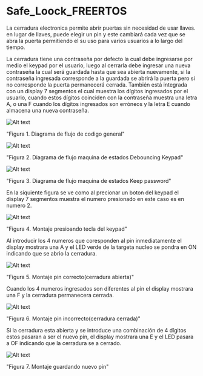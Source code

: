 # Safe_Loock_FREERTOS

La cerradura electronica permite abrir puertas sin necesidad de usar llaves. en lugar de llaves, puede elegir un pin y este cambiará cada vez que se abra la puerta permitiendo el su uso para varios usuarios a lo largo del tiempo.

La cerradura tiene una contraseña por defecto la cual debe ingresarse por medio el keypad por el usuario, luego al cerrarla debe ingresar una nueva contraseña la cual será guardada hasta que sea abierta nuevamente, si la contraseña ingresada corresponde a la guardada se abrirá la puerta pero si no corresponde la puerta permanecerá cerrada. También está integrada con un display 7 segmentos el cual muestra los dígitos ingresados por el usuario,  cuando estos dígitos coinciden con la contraseña muestra una letra A, o una F cuando los dígitos ingresados son erróneos y la letra E cuando almacena una nueva contraseña.

![Alt text](/Safe_Look_Diagram.png?raw=true "Safe Look Diagram") 

  "Figura 1. Diagrama de flujo de codigo general"

![Alt text](/Debouncing_Keypad.png?raw=true "Debouncing Keypad") 

  "Figura 2. Diagrama de flujo maquina de estados Debouncing Keypad"

![Alt text](/Keep_password.png?raw=true "Keep password") 

  "Figura 3. Diagrama de flujo maquina de estados Keep password"

En la siquiente figura se ve como al precionar un boton del keypad el display 7 segmentos muestra el numero presionado en este caso es en numero 2.


![Alt text](/Prest_keypad.jpeg?raw=true "Prest keypad") 

  "Figura 4. Montaje presioando tecla del keypad"

Al introducir los 4 numeros que coresponden al pin inmediatamente el display mostrara una A y el LED verde de la targeta nucleo se pondra en ON indicando que se abrio la cerradura. 


![Alt text](/Unloock.jpeg?raw=true "Unloock") 

  "Figura 5. Montaje pin correcto(cerradura abierta)"

Cuando los 4 numeros ingresados son diferentes al pin el display mostrara una F y la cerradura permanecera cerrada.


![Alt text](/loock.jpeg?raw=true "loock")

  "Figura 6. Montaje pin incorrecto(cerradura cerrada)"

Si la cerradura esta abierta y se introduce una combinación de 4 dígitos estos pasaran a ser el nuevo pin, el display mostrara una E y el LED pasara a OF indicando que la cerradura se a cerrado.


![Alt text](/Save_new_password.jpeg?raw=true "Save new password") 

  "Figura 7. Montaje guardando nuevo pin"
